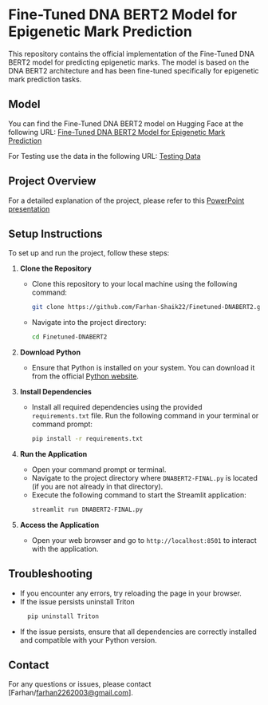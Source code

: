 # Fine-Tuned DNA BERT2 Model for Epigenetic Mark Prediction

This repository contains the official implementation of the Fine-Tuned DNA BERT2 model for predicting epigenetic marks. The model is based on the DNA BERT2 architecture and has been fine-tuned specifically for epigenetic mark prediction tasks.

## Model

You can find the Fine-Tuned DNA BERT2 model on Hugging Face at the following URL:
[Fine-Tuned DNA BERT2 Model for Epigenetic Mark Prediction](https://huggingface.co/farhan-shaik/Fine-Tuned-DNABERT2-For-Epigenetic-Mark-Prediction)

For Testing use the data in the following URL:
[Testing Data](https://docs.google.com/spreadsheets/d/1sdOJdD-N_XV-Xh7vJkK9EJ_paXYCWzzF/edit?usp=drive_link&ouid=115779110561581468310&rtpof=true&sd=true)


## Project Overview

For a detailed explanation of the project, please refer to this [PowerPoint presentation](https://docs.google.com/presentation/d/1RiFGJW_lrbUEFNWD1sSUIiBYshqH4iru/edit?usp=sharing&ouid=115779110561581468310&rtpof=true&sd=true)

## Setup Instructions

To set up and run the project, follow these steps:

1. **Clone the Repository**
   - Clone this repository to your local machine using the following command:
     ```bash
     git clone https://github.com/Farhan-Shaik22/Finetuned-DNABERT2.git
     ```
   - Navigate into the project directory:
     ```bash
     cd Finetuned-DNABERT2
     ```

2. **Download Python**
   - Ensure that Python is installed on your system. You can download it from the official [Python website](https://www.python.org/downloads/).

3. **Install Dependencies**
   - Install all required dependencies using the provided `requirements.txt` file. Run the following command in your terminal or command prompt:
     ```bash
     pip install -r requirements.txt
     ```

4. **Run the Application**
   - Open your command prompt or terminal.
   - Navigate to the project directory where `DNABERT2-FINAL.py` is located (if you are not already in that directory).
   - Execute the following command to start the Streamlit application:
     ```bash
     streamlit run DNABERT2-FINAL.py
     ```

5. **Access the Application**
   - Open your web browser and go to `http://localhost:8501` to interact with the application.

## Troubleshooting

- If you encounter any errors, try reloading the page in your browser.
- If the issue persists uninstall Triton
   ```bash
     pip uninstall Triton
   ```
- If the issue persists, ensure that all dependencies are correctly installed and compatible with your Python version.

## Contact

For any questions or issues, please contact [Farhan/farhan2262003@gmail.com].

